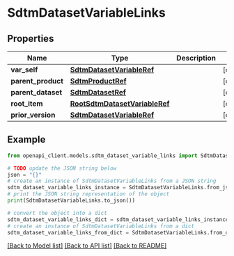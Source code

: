 # SdtmDatasetVariableLinks


## Properties

Name | Type | Description | Notes
------------ | ------------- | ------------- | -------------
**var_self** | [**SdtmDatasetVariableRef**](SdtmDatasetVariableRef.md) |  | [optional] 
**parent_product** | [**SdtmProductRef**](SdtmProductRef.md) |  | [optional] 
**parent_dataset** | [**SdtmDatasetRef**](SdtmDatasetRef.md) |  | [optional] 
**root_item** | [**RootSdtmDatasetVariableRef**](RootSdtmDatasetVariableRef.md) |  | [optional] 
**prior_version** | [**SdtmDatasetVariableRef**](SdtmDatasetVariableRef.md) |  | [optional] 

## Example

```python
from openapi_client.models.sdtm_dataset_variable_links import SdtmDatasetVariableLinks

# TODO update the JSON string below
json = "{}"
# create an instance of SdtmDatasetVariableLinks from a JSON string
sdtm_dataset_variable_links_instance = SdtmDatasetVariableLinks.from_json(json)
# print the JSON string representation of the object
print(SdtmDatasetVariableLinks.to_json())

# convert the object into a dict
sdtm_dataset_variable_links_dict = sdtm_dataset_variable_links_instance.to_dict()
# create an instance of SdtmDatasetVariableLinks from a dict
sdtm_dataset_variable_links_from_dict = SdtmDatasetVariableLinks.from_dict(sdtm_dataset_variable_links_dict)
```
[[Back to Model list]](../README.md#documentation-for-models) [[Back to API list]](../README.md#documentation-for-api-endpoints) [[Back to README]](../README.md)


